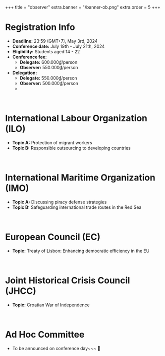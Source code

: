 +++
title = "observer"
extra.banner = "/banner-ob.png"
extra.order = 5
+++

<style>
main h1 {
  text-align: left;
}
</style>

# Registration Info

- **Deadline:** 23:59 (GMT+7), May 3rd, 2024
- **Conference date:** July 19th - July 21th, 2024
- **Eligibility:** Students aged 14 - 22
- **Conference fee:**
  - **Delegate:** 600.000₫/person 
  - **Observer:** 550.000₫/person 
- **Delegation:**
  - **Delegate:** 550.000₫/person
  - **Observer:** 500.000₫/person
  - 
<br />

# International Labour Organization (ILO)

- **Topic A:** Protection of migrant workers
- **Topic B:** Responsible outsourcing to developing countries

<br />

# International Maritime Organization (IMO)

- **Topic A:** Discussing piracy defense strategies
- **Topic B:** Safeguarding international trade routes in the Red Sea

<br />

# European Council (EC)

- **Topic:** Treaty of Lisbon: Enhancing democratic efficiency in the EU

<br />

# Joint Historical Crisis Council (JHCC)

- **Topic:** Croatian War of Independence

<br />

# Ad Hoc Committee

- To be announced on conference day~~~ 💖

<br />

<script 
  type="text/javascript"
  src="https://form.jotform.com/jsform/240845554531053" 
></script>

